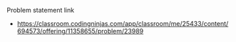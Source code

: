 Problem statement link

- https://classroom.codingninjas.com/app/classroom/me/25433/content/694573/offering/11358655/problem/23989
